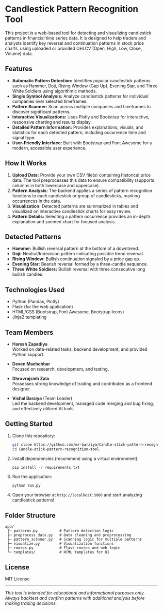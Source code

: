 # Candlestick Pattern Recognition Tool

This project is a web-based tool for detecting and visualizing candlestick patterns in financial time series data. It is designed to help traders and analysts identify key reversal and continuation patterns in stock price charts, using uploaded or provided OHLCV (Open, High, Low, Close, Volume) data.

## Features

- **Automatic Pattern Detection:** Identifies popular candlestick patterns such as Hammer, Doji, Rising Window (Gap Up), Evening Star, and Three White Soldiers using algorithmic methods.
- **Single Symbol Analysis:** Analyze candlestick patterns for individual companies over selected timeframes.
- **Pattern Scanner:** Scan across multiple companies and timeframes to discover significant patterns.
- **Interactive Visualizations:** Uses Plotly and Bootstrap for interactive, responsive charting and results display.
- **Detailed Pattern Information:** Provides explanations, visuals, and statistics for each detected pattern, including occurrence time and signal type.
- **User-Friendly Interface:** Built with Bootstrap and Font Awesome for a modern, accessible user experience.

## How It Works

1. **Upload Data:** Provide your own CSV file(s) containing historical price data. The tool preprocesses this data to ensure compatibility (supports columns in both lowercase and uppercase).
2. **Pattern Analysis:** The backend applies a series of pattern recognition functions to each candlestick or group of candlesticks, marking occurrences in the data.
3. **Visualization:** Detected patterns are summarized in tables and visualized on interactive candlestick charts for easy review.
4. **Pattern Details:** Selecting a pattern occurrence provides an in-depth explanation and zoomed chart for focused analysis.

## Detected Patterns

- **Hammer:** Bullish reversal pattern at the bottom of a downtrend.
- **Doji:** Neutral/Indecision pattern indicating possible trend reversal.
- **Rising Window:** Bullish continuation signaled by a price gap up.
- **Evening Star:** Bearish reversal formed by a three-candle sequence.
- **Three White Soldiers:** Bullish reversal with three consecutive long bullish candles.

## Technologies Used

- Python (Pandas, Plotly)
- Flask (for the web application)
- HTML/CSS (Bootstrap, Font Awesome, Bootstrap Icons)
- Jinja2 templating

## Team Members

- **Haresh Zapadiya**  
  Worked on data-related tasks, backend development, and provided Python support.

- **Deven Machchhar**  
  Focused on research, development, and testing.

- **Dhruvrajsinh Zala**  
  Possesses strong knowledge of trading and contributed as a frontend designer.

- **Vishal Baraiya** (Team Leader)  
  Led the backend development, managed code merging and bug fixing, and effectively utilized AI tools.
  
## Getting Started

1. Clone this repository:
   ```bash
   git clone https://github.com/mr-baraiya/Candle-stick-pattern-recognition-tool.git
   cd Candle-stick-pattern-recognition-tool
   ```
2. Install dependencies (recommend using a virtual environment):
   ```bash
   pip install -r requirements.txt
   ```
3. Run the application:
   ```bash
   python run.py
   ```
4. Open your browser at `http://localhost:5000` and start analyzing candlestick patterns!

## Folder Structure

```
app/
 ├─ patterns.py          # Pattern detection logic
 ├─ preprocess_data.py   # Data cleaning and preprocessing
 ├─ pattern_scanner.py   # Scanning logic for multiple patterns
 ├─ visualize.py         # Visualization functions
 ├─ routes.py            # Flask routes and web logic
 └─ templates/           # HTML templates for UI
```

## License

MIT License

---

*This tool is intended for educational and informational purposes only. Always backtest and confirm patterns with additional analysis before making trading decisions.*
